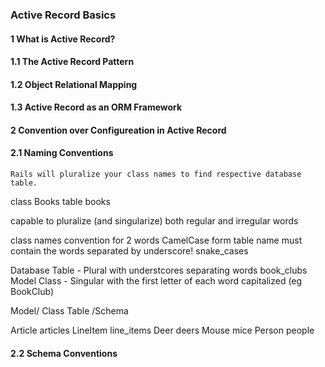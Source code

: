 ### Active Record Basics

#### 1  What is Active Record?

#### 1.1 The Active Record Pattern

#### 1.2  Object Relational Mapping

#### 1.3 Active Record as an ORM Framework

#### 2 Convention over Configureation in Active Record

#### 2.1 Naming Conventions

	Rails will pluralize your class names to find respective database table.  

class Books  table books 

capable to pluralize (and singularize) both regular and irregular words

class names convention for 2 words
CamelCase form table name must contain the words separated by underscore!
snake_cases

Database Table - Plural with understcores separating words book_clubs
Model Class - Singular with the first letter of each word capitalized (eg BookClub)


Model/ Class  Table /Schema

Article articles
LineItem line_items
Deer deers
Mouse mice
Person people

#### 2.2 Schema Conventions


